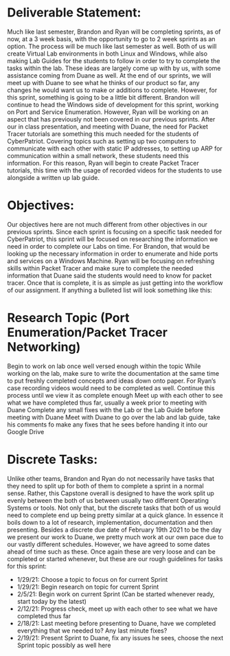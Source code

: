 # Deliverable Statement: 
Much like last semester, Brandon and Ryan will be completing sprints, as of now, at a 3 week basis, with the opportunity to go to 2 week sprints as an option. The process will be much like last semester as well. Both of us will create Virtual Lab environments in both Linux and Windows, while also making Lab Guides for the students to follow in order to try to complete the tasks within the lab. These ideas are largely come up with by us, with some assistance coming from Duane as well. At the end of our sprints, we will meet up with Duane to see what he thinks of our product so far, any changes he would want us to make or additions to complete. However, for this sprint, something is going to be a little bit different. Brandon will continue to head the Windows side of development for this sprint, working on Port and Service Enumeration. However, Ryan will be working on an aspect that has previously not been covered in our previous sprints. After our in class presentation, and meeting with Duane, the need for Packet Tracer tutorials are something this much needed for the students of CyberPatriot. Covering topics such as setting up two computers to communicate with each other with static IP addresses, to setting up ARP for communication within a small network, these students need this information. For this reason, Ryan will begin to create Packet Tracer tutorials, this time with the usage of recorded videos for the students to use alongside a written up lab guide.

# Objectives:
Our objectives here are not much different from other objectives in our previous sprints. Since each sprint is focusing on a specific task needed for CyberPatriot, this sprint will be focused on researching the information we need in order to complete our Labs on time. For Brandon, that would be looking up the necessary information in order to enumerate and hide ports and services on a Windows Machine. Ryan will be focusing on refreshing skills within Packet Tracer and make sure to complete the needed information that Duane said the students would need to know for packet tracer. Once that is complete, it is as simple as just getting into the workflow of our assignment. If anything a bulleted list will look something like this:


# Research Topic (Port Enumeration/Packet Tracer Networking)
Begin to work on lab once well versed enough within the topic
While working on the lab, make sure to write the documentation at the same time to put freshly completed concepts and ideas down onto paper. For Ryan’s case recording videos would need to be completed as well.
Continue this process until we view it as complete enough
Meet up with each other to see what we have completed thus far, usually a week prior to meeting with Duane
Complete any small fixes with the Lab or the Lab Guide before meeting with Duane
Meet with Duane to go over the lab and lab guide, take his comments fo make any fixes that he sees before handing it into our Google Drive

# Discrete Tasks:
Unlike other teams, Brandon and Ryan do not necessarily have tasks that they need to split up for both of them to complete a sprint in a normal sense. Rather, this Capstone overall is designed to have the work split up evenly between the both of us between usually two different Operating Systems or tools. Not only that, but the discrete tasks that both of us would need to complete end up being pretty similar at a quick glance. In essence it boils down to a lot of research, implementation, documentation and then presenting. Besides a discrete due date of February 19th 2021 to be the day we present our work to Duane, we pretty much work at our own pace due to our vastly different schedules. However, we have agreed to some dates ahead of time such as these. Once again these are very loose and can be completed or started whenever, but these are our rough guidelines for tasks for this sprint:

* 1/29/21: Choose a topic to focus on for current Sprint
* 1/29/21: Begin research on topic for current Sprint
* 2/5/21: Begin work on current Sprint (Can be started whenever ready, start today by the latest)
* 2/12/21: Progress check, meet up with each other to see what we have completed thus far
* 2/18/21: Last meeting before presenting to Duane, have we completed everything that we needed to? Any last minute fixes?
* 2/19/21: Present Sprint to Duane, fix any issues he sees, choose the next Sprint topic possibly as well here